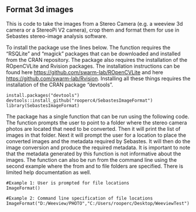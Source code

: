 ## Format 3d images

This is code to take the images from a Stereo Camera (e.g. a weeview 3d
camera or a StereoPi V2 camera), crop them and format them for use in
Sebastes stereo-image analysis software.

To install the package use the lines below. The function requires the
“RSQLite” and “magick” packages that can be downloaded and installed
from the CRAN repository. The package also requires the installation of
the ROpenCVLite and Rvision packages. The installation instructions can
be found here <https://github.com/swarm-lab/ROpenCVLite> and here
<https://github.com/swarm-lab/Rvision>. Installing all these things
requires the installation of the CRAN package “devtools”.

    install.packages("devtools")
    devtools::install_github("rooperc4/SebastesImageFormat")
    library(SebastesImageFormat)

The package has a single function that can be run using the following
code. The function prompts the user to point to a folder where the
stereo camera photos are located that need to be converted. Then it will
print the list of images in that folder. Next it will prompt the user
for a location to place the converted images and the metadata required
by Sebastes. It will then do the image conversion and produce the
required metadata. It is important to note that the metadata generated
by this function is not informative about the images. The function can
also be run from the command line using the second example where the
from and to file folders are specified. There is limited help
documentation as well.

    #Example 1: User is prompted for file locations
    ImageFormat()

    #Example 2: Command line specification of file locations
    ImageFormat("D:/Weeview/PHOTO","C:/Users/rooperc/Desktop/WeeviewTest")
